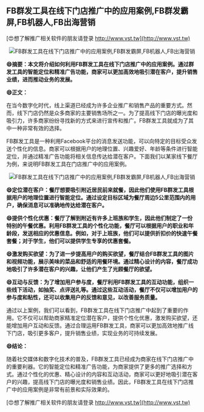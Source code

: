 ## **FB群发工具在线下门店推广中的应用案例,FB群发霸屏,FB机器人,FB出海营销**

[😍想了解推广相关软件的朋友请登录 http://www.vst.tw](http://www.vst.tw)

 <center><img src="https://vst.tw/MP4/tuiguang/png/8.png" alt="FB群发工具在线下门店推广中的应用案例,FB群发霸屏,FB机器人,FB出海营销"></center>

**😄摘要：本文将介绍如何利用FB群发工具在线下门店推广中的应用案例。通过群发工具的智能定位和精准广告功能，商家可以更加高效地吸引潜在客户，提升销售业绩，进而推动业务的发展。**

**😄正文：**

在当今数字化时代，线上渠道已经成为许多企业推广和销售产品的重要方式。然而，线下门店仍然是众多商家的主要销售场所之一。为了提高线下门店的曝光度和吸引力，许多商家纷纷寻找新的方式来进行宣传和推广。FB群发工具就成为了其中一种非常有效的选择。

FB群发工具是一种利用Facebook平台的消息发送功能，可以向特定的目标受众发送个性化的信息。商家可以根据用户的地理位置、兴趣爱好、年龄等条件进行智能定位，并通过精准广告功能将相关信息传达给潜在客户。下面我们以某家线下餐厅为例，来说明FB群发工具在门店推广中的应用案例。

 <center><img src="https://vst.tw/MP4/tuiguang/png/3.png" alt="FB群发工具在线下门店推广中的应用案例,FB群发霸屏,FB机器人,FB出海营销"></center>

**😄定位潜在客户：餐厅想要吸引附近居民前来就餐，因此他们使用FB群发工具根据用户的地理位置进行智能定位。通过设定目标区域为餐厅周边5公里范围内的用户，确保消息可以准确地传达给潜在客户。**

**😄提供个性化优惠：餐厅了解到附近有许多上班族和学生，因此他们制定了一份特别的午餐优惠。利用FB群发工具的个性化功能，餐厅可以根据用户的职业和年龄段，发送相应的优惠信息。例如，对于上班族，他们可以提供折扣价的快速午餐套餐；对于学生，他们可以提供学生专享的优惠套餐。**

**😄激发购买欲望：为了进一步提高用户的购买欲望，餐厅结合FB群发工具的图片和视频功能，展示美味的菜品和舒适的用餐环境。通过精心设计的内容，餐厅成功地吸引了许多潜在客户的兴趣，让他们产生了光顾餐厅的欲望。**

**😄互动与反馈：为了增加用户参与度，餐厅利用FB群发工具的互动功能，组织一些线下活动，如抽奖、点评送礼等。通过这些互动活动，餐厅不仅可以增加用户的参与度和粘性，还可以收集用户的反馈和意见，以改善服务质量。**

通过以上案例，我们可以看到，FB群发工具在线下门店推广中起到了重要的作用。它不仅可以帮助商家精准定位潜在客户，提供个性化优惠，激发购买欲望，还能增加用户互动和反馈。通过合理运用FB群发工具，商家可以更加高效地推广线下门店，吸引更多客户，提升销售业绩，实现业务的可持续发展。

**😄结论：**

随着社交媒体和数字化技术的普及，FB群发工具已经成为商家在线下门店推广中的重要利器。它的智能定位和精准广告功能，为商家提供了更多的推广选择和方式。通过个性化的优惠、精心设计的内容和互动活动，商家可以更好地吸引潜在客户的兴趣，提高线下门店的曝光度和销售业绩。因此，FB群发工具在线下门店推广中的应用案例是非常有前景和实际效果的。

[😍想了解推广相关软件的朋友请登录 http://www.vst.tw](http://www.vst.tw)



